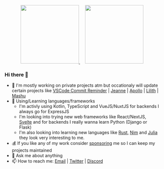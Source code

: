 <!-- <div align="center" style="text-align:center">
    <img width="1024" src="https://github.com/Pepijn98/Pepijn98/raw/master/assets/umaru.gif">
</div> -->

<div align="center">
    <a href="https://vdbroek.dev" target="_blank" style="margin-right: 17px;">
        <img height="190px" src="https://github-readme-stats.vercel.app/api?username=Pepijn98&count_private=true&show_icons=true&theme=dracula">
    </a>
    <a href="https://vdbroek.dev" target="_blank">
        <img height="190px" src="https://github-readme-stats.vercel.app/api/top-langs?username=Pepijn98&langs_count=8&layout=compact&theme=dracula">
    </a>
</div>

### Hi there 👋

- 🔭 I'm mostly working on private projects atm but occationaly will update certain projects like [VSCode Commit Reminder](https://github.com/Pepijn98/vscode-commit-reminder) | [Jeanne](https://github.com/Pepijn98/Jeanne) | [Apollo](https://github.com/Pepijn98/Apollo) | [Lilith](https://github.com/Pepijn98/Lilith) | [Mashu](https://github.com/Pepijn98/Mashu)
- 🌱 Using/Learning languages/frameworks
    - I'm activly using Kotlin, TypeScript and VueJS/NuxtJS for backends I always go for ExpressJS
    - I'm looking into trying new web frameworks like React/NextJS, [Svelte](https://svelte.dev/) and for backends I really wanna learn Python (Django or Flask)
    - I'm also looking into learning new languages like [Rust](https://www.rust-lang.org/), [Nim](https://nim-lang.org/) and [Julia](https://julialang.org/) they look very interesting to me.
- 💰 If you like any of my work consider [sponsoring](https://github.com/sponsors/Pepijn98) me so I can keep my projects maintained
- 💬 Ask me about anything
- 📫 How to reach me: [Email](mailto://pepijn@vdbroek.dev) | [Twitter](https://twitter.com/AsyncSenpai) | [Discord](https://discord.gg/p895czC)
